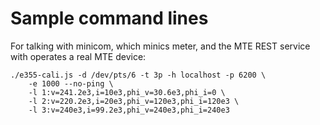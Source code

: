 # Sample command lines

For talking with minicom, which minics meter, and the MTE REST service with operates a real MTE device:
```
./e355-cali.js -d /dev/pts/6 -t 3p -h localhost -p 6200 \
    -e 1000 --no-ping \
    -l 1:v=241.2e3,i=10e3,phi_v=30.6e3,phi_i=0 \
    -l 2:v=220.2e3,i=20e3,phi_v=120e3,phi_i=120e3 \
    -l 3:v=240e3,i=99.2e3,phi_v=240e3,phi_i=240e3
```
